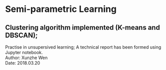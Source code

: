 # Semi-parametric Learning
## Clustering algorithm implemented (K-means and DBSCAN);
Practise in unsupersived learning; A technical report has been formed using Jupyter notebook. <br>
Author: Xunzhe Wen <br>
Date: 2018.03.20
